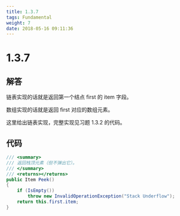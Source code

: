 ```yaml
---
title: 1.3.7
tags: Fundamental
weight: 7
date: 2018-05-16 09:11:36
---
```


# 1.3.7


## 解答

链表实现的话就是返回第一个结点 first 的 item 字段。

数组实现的话就是返回 first 对应的数组元素。

这里给出链表实现，完整实现见习题 1.3.2 的代码。

## 代码

```csharp
/// <summary>
/// 返回栈顶元素（但不弹出它）。
/// </summary>
/// <returns></returns>
public Item Peek()
{
    if (IsEmpty())
        throw new InvalidOperationException("Stack Underflow");
    return this.first.item;
}
```

